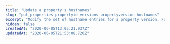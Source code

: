 ```yaml
---
title: "Update a property's hostnames"
slug: "put_properties-propertyid-versions-propertyversion-hostnames"
excerpt: "Modify the set of hostname entries for a property version. For\neach hostname entry, specify a `cnameFrom` along with either a\n`cnameTo` or `edgeHostnameId`.\nIf you remove a hostname from an active property configuration,\nyou can then reassign it to another property, or use the\n[Edge Hostname API](https://developer.akamai.com/api/core_features/edge_hostnames/v1.html#getcertificatefortheedgehostname)\n(HAPI) to delete the edge hostname.\n\nThere are no POST or DELETE operations to add or remove\nhostnames from a property, so to assign them you need to\nmake a PUT request that specifies the entire set as an\narray. Since the data sent in the PUT request is an array,\nadding an `If-Match` HTTP header is the only way to prevent\noverwriting edits from another client. See [Concurrency\ncontrol](doc:concurrency-control) for more information on this\ntechnique.\n\nIf you activate a property version that specifies a hostname\nalready active on another property, it's removed from that\nproperty, and a new property version is automatically\ncreated and activated with the change. Otherwise you don't\nreceive any warning when saving a set of overlapping\nhostnames on an inactive version.\n\nSet the `validateHostnames` query parameter to `false` to\nbypass a set of validation tests that may significantly slow\nthis operation's execution time. See [Fast validation,\nactivation, and fallback](doc:fast-validation) for guidance on when to\ndefer validation. See [JSON problems](doc:json-problem-responses) for\ninformation on how validation data is embedded within the\nresponse object."
hidden: false
createdAt: "2020-06-05T13:03:21.937Z"
updatedAt: "2020-06-05T21:53:08.720Z"
---
```

